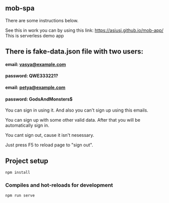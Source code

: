 ## mob-spa
There are some instructions below.

See this in work you can by using this link: https://asiusj.github.io/mob-app/
This is serverless demo app

## There is fake-data.json file with two users:

#### email: vasya@example.com

#### password: QWE333221?

#### email: petya@example.com

#### password: GodsAndMonsters$

You can sign in using it. And also you can't sign up using this emails.

You can sign up with some other valid data. After that you will be automatically sign in.

You cant sign out, cause it isn't nesessary.

Just press F5 to reload page to "sign out".

## Project setup
```
npm install
```
### Compiles and hot-reloads for development
```
npm run serve
```